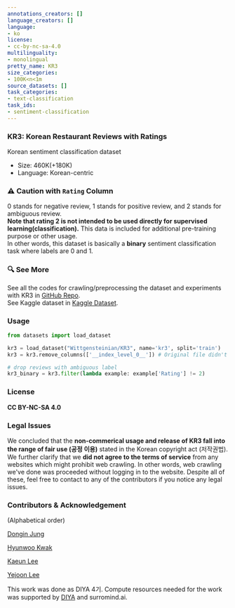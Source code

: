 ```yaml
---
annotations_creators: []
language_creators: []
language:
- ko
license:
- cc-by-nc-sa-4.0
multilinguality:
- monolingual
pretty_name: KR3
size_categories:
- 100K<n<1m
source_datasets: []
task_categories:
- text-classification
task_ids:
- sentiment-classification
---
```


### KR3: Korean Restaurant Reviews with Ratings
Korean sentiment classification dataset   

- Size: 460K(+180K)
- Language: Korean-centric

### ⚠️ Caution with `Rating` Column
0 stands for negative review, 1 stands for positive review, and 2 stands for ambiguous review.  
**Note that rating 2 is not intended to be used directly for supervised learning(classification).** This data is included for additional pre-training purpose or other usage.  
In other words, this dataset is basically a **binary** sentiment classification task where labels are 0 and 1.  

### 🔍 See More
See all the codes for crawling/preprocessing the dataset and experiments with KR3 in [GitHub Repo](https://github.com/Wittgensteinian/kr3).  
See Kaggle dataset in [Kaggle Dataset](https://www.kaggle.com/ninetyninenewton/kr3-korean-restaurant-reviews-with-ratings).

### Usage
```python
from datasets import load_dataset

kr3 = load_dataset("Wittgensteinian/KR3", name='kr3', split='train')
kr3 = kr3.remove_columns(['__index_level_0__']) # Original file didn't include this column. Suspect it's a hugging face issue.
```
```python
# drop reviews with ambiguous label
kr3_binary = kr3.filter(lambda example: example['Rating'] != 2)
```


### License
**CC BY-NC-SA 4.0**

### Legal Issues
We concluded that the **non-commerical usage and release of KR3 fall into the range of fair use (공정 이용)** stated in the Korean copyright act (저작권법). We further clarify that we **did not agree to the terms of service** from any websites which might prohibit web crawling. In other words, web crawling we've done was proceeded without logging in to the website. Despite all of these, feel free to contact to any of the contributors if you notice any legal issues.

### Contributors & Acknowledgement
(Alphabetical order)

[Dongin Jung](https://github.com/dongin1009)

[Hyunwoo Kwak](https://github.com/Kwak-Hyun-woo)

[Kaeun Lee](https://github.com/Kaeun-Lee)

[Yejoon Lee](https://github.com/wittgensteinian)

This work was done as DIYA 4기. Compute resources needed for the work was supported by [DIYA](https://blog.diyaml.com) and surromind.ai.

